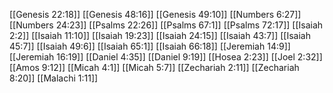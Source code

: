 [[Genesis 22:18]]
[[Genesis 48:16]]
[[Genesis 49:10]]
[[Numbers 6:27]]
[[Numbers 24:23]]
[[Psalms 22:26]]
[[Psalms 67:1]]
[[Psalms 72:17]]
[[Isaiah 2:2]]
[[Isaiah 11:10]]
[[Isaiah 19:23]]
[[Isaiah 24:15]]
[[Isaiah 43:7]]
[[Isaiah 45:7]]
[[Isaiah 49:6]]
[[Isaiah 65:1]]
[[Isaiah 66:18]]
[[Jeremiah 14:9]]
[[Jeremiah 16:19]]
[[Daniel 4:35]]
[[Daniel 9:19]]
[[Hosea 2:23]]
[[Joel 2:32]]
[[Amos 9:12]]
[[Micah 4:1]]
[[Micah 5:7]]
[[Zechariah 2:11]]
[[Zechariah 8:20]]
[[Malachi 1:11]]
